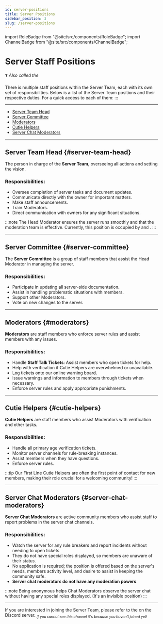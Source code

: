 ```yaml
---
id: server-positions
title: Server Positions
sidebar_position: 3
slug: /server-positions
---
```


import RoleBadge from "@site/src/components/RoleBadge";
import ChannelBadge from "@site/src/components/ChannelBadge";

# Server Staff Positions

❓ _Also called the <RoleBadge role="Server Breed" badgeIcon="" />_ <br/><br/>
There is multiple staff positions within the Server Team, each with its own set of responsibilities. Below is a list of the Server Team positions and their respective duties.
For a quick access to each of them:
:::

---

- [Server Team Head](#server-team-head)
- [Server Committee](#server-committee)
- [Moderators](#moderators)
- [Cutie Helpers](#cutie-helpers)
- [Server Chat Moderators](#server-chat-moderators)

---

## Server Team Head <RoleBadge role="Head Moderator 🔰" badgeIcon="" color="#db1cb8" /> {#server-team-head}

The person in charge of the **Server Team**, overseeing all actions and setting the vision.

<h3> Responsibilities: </h3>

- Oversee completion of server tasks and document updates.
- Communicate directly with the owner for important matters.
- Make staff announcements.
- Train Moderators.
- Direct communication with owners for any significant situations.

:::note
The Head Moderator ensures the server runs smoothly and that the moderation team is effective.
Currently, this position is occupied by <RoleBadge role="Solii" color="#00B9ff" badgeIcon="" /> and <RoleBadge role="cdkinetic" color="#00B9ff" badgeIcon="" />.
:::

---

## Server Committee <RoleBadge role="Server Committee" badgeIcon="server_committee_role_icon.webp" color="#db1cb8" /> {#server-committee}

The **Server Committee** is a group of staff members that assist the Head Moderator in managing the server.

<h3> Responsibilities: </h3>

- Participate in updating all server-side documentation.
- Assist in handling problematic situations with members.
- Support other Moderators.
- Vote on new changes to the server.

---

## Moderators <RoleBadge role="Moderator" badgeIcon="moderator_role_icon.png" color="#e68027" /> {#moderators}

**Moderators** are staff members who enforce server rules and assist members with any issues.

<h3> Responsibilities: </h3>

- Handle **Staff Talk Tickets**: Assist members who open tickets for help.
- Help with verification if Cutie Helpers are overwhelmed or unavailable.
- Log tickets onto our online warning board.
- Issue warnings and information to members through tickets when necessary.
- Enforce server rules and apply appropriate punishments.

---

## Cutie Helpers <RoleBadge role="Cutie Helper" badgeIcon="cutie_helper_role_icon.png" color="#38c8e8" /> {#cutie-helpers}

**Cutie Helpers** are staff members who assist Moderators with verification and other tasks.

<h3> Responsibilities: </h3>

- Handle all primary age verification tickets.
- Monitor server channels for rule-breaking instances.
- Assist members when they have questions.
- Enforce server rules.

:::tip Our First Line
Cutie Helpers are often the first point of contact for new members, making their role crucial for a welcoming community!
:::

---

## Server Chat Moderators {#server-chat-moderators}

**Server Chat Moderators** are active community members who assist staff to report problems in the server chat channels.

<h3> Responsibilities: </h3>

- Watch the server for any rule breakers and report incidents without needing to open tickets.
- They do not have special roles displayed, so members are unaware of their status.
- No application is required; the position is offered based on the server's needs, members activity level, and desire to assist in keeping the community safe.
- **Server chat moderators do not have any moderation powers**

:::note
Being anonymous helps Chat Moderators observe the server chat without having any special roles displayed. (It's an invisible position)
:::

---

If you are interested in joining the Server Team, please refer to the <ChannelBadge label="✨𝘚taff-𝘈pplications" link="https://discord.com/channels/734595073920204940/979983964813021205" /> on the Discord server.
<sub> _If you cannot see this channel it's because you haven't joined yet!_ </sub>
